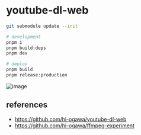 # youtube-dl-web

```sh
git submodule update --init

# development
pnpm i
pnpm build:deps
pnpm dev

# deploy
pnpm build
pnpm release:production
```

![image](https://user-images.githubusercontent.com/4232207/202964423-e74c0db6-8873-4b48-bd7c-d734697cf8e2.png)

## references

- https://github.com/hi-ogawa/youtube-dl-web
- https://github.com/hi-ogawa/ffmpeg-experiment
